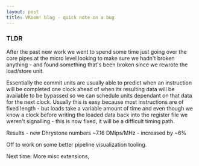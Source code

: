 ```yaml
---
layout: post
title: VRoom! blog - quick note on a bug
---
```


### TLDR

After the past new work we went to spend some time just going over the core pipes
at the micro level looking to make sure we hadn't broken anything - and found something
that's been broken since we rewrote the load/store unit.

Essentially the commit units are usually able to predict when an instruction will
be completed one clock ahead of when its resulting data will be available to be bypassed so we can
schedule units dependant on that data for the next clock. Usually this is easy because
most instructions are of fixed length - but loads take a variable amount of time
and even though we know a clock before writing the loaded data back into the register file
we weren't signalling - this is now fixed, it will be a difficult timing path.

Results - new Dhrystone numbers ~7.16 DMips/MHz - increased by ~6%

Off to work on some better pipeline visualization tooling.


Next time: More misc extensions,
